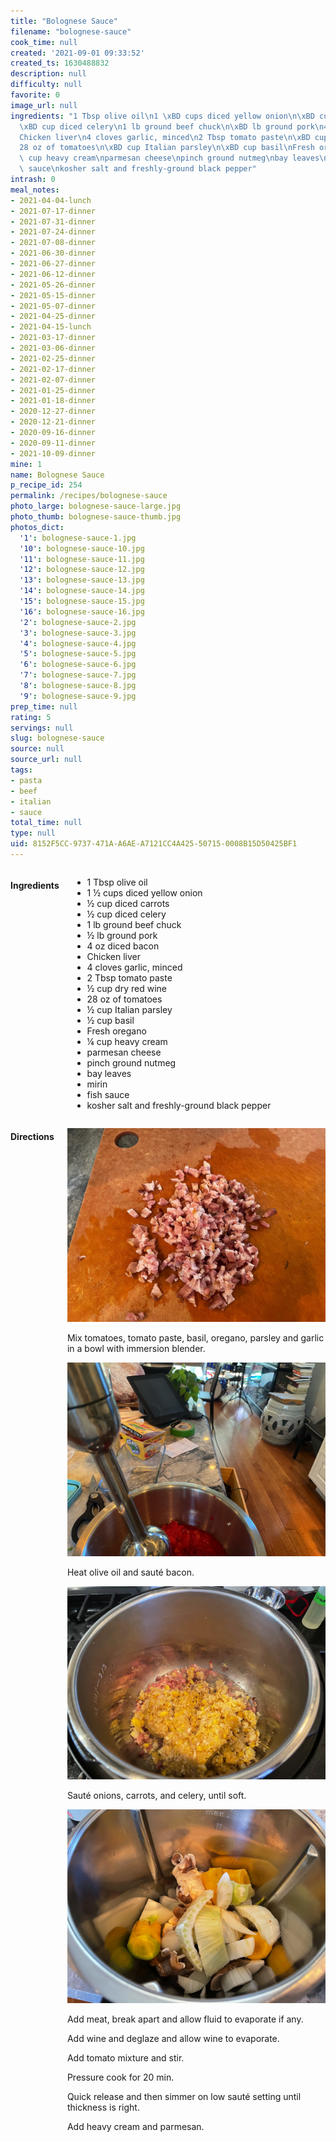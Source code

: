 ```yaml
---
title: "Bolognese Sauce"
filename: "bolognese-sauce"
cook_time: null
created: '2021-09-01 09:33:52'
created_ts: 1630488832
description: null
difficulty: null
favorite: 0
image_url: null
ingredients: "1 Tbsp olive oil\n1 \xBD cups diced yellow onion\n\xBD cup diced carrots\n\
  \xBD cup diced celery\n1 lb ground beef chuck\n\xBD lb ground pork\n4 oz diced bacon\n\
  Chicken liver\n4 cloves garlic, minced\n2 Tbsp tomato paste\n\xBD cup dry red wine\n\
  28 oz of tomatoes\n\xBD cup Italian parsley\n\xBD cup basil\nFresh oregano\n\xBC\
  \ cup heavy cream\nparmesan cheese\npinch ground nutmeg\nbay leaves\nmirin\nfish\
  \ sauce\nkosher salt and freshly-ground black pepper"
intrash: 0
meal_notes:
- 2021-04-04-lunch
- 2021-07-17-dinner
- 2021-07-31-dinner
- 2021-07-24-dinner
- 2021-07-08-dinner
- 2021-06-30-dinner
- 2021-06-27-dinner
- 2021-06-12-dinner
- 2021-05-26-dinner
- 2021-05-15-dinner
- 2021-05-07-dinner
- 2021-04-25-dinner
- 2021-04-15-lunch
- 2021-03-17-dinner
- 2021-03-06-dinner
- 2021-02-25-dinner
- 2021-02-17-dinner
- 2021-02-07-dinner
- 2021-01-25-dinner
- 2021-01-18-dinner
- 2020-12-27-dinner
- 2020-12-21-dinner
- 2020-09-16-dinner
- 2020-09-11-dinner
- 2021-10-09-dinner
mine: 1
name: Bolognese Sauce
p_recipe_id: 254
permalink: /recipes/bolognese-sauce
photo_large: bolognese-sauce-large.jpg
photo_thumb: bolognese-sauce-thumb.jpg
photos_dict:
  '1': bolognese-sauce-1.jpg
  '10': bolognese-sauce-10.jpg
  '11': bolognese-sauce-11.jpg
  '12': bolognese-sauce-12.jpg
  '13': bolognese-sauce-13.jpg
  '14': bolognese-sauce-14.jpg
  '15': bolognese-sauce-15.jpg
  '16': bolognese-sauce-16.jpg
  '2': bolognese-sauce-2.jpg
  '3': bolognese-sauce-3.jpg
  '4': bolognese-sauce-4.jpg
  '5': bolognese-sauce-5.jpg
  '6': bolognese-sauce-6.jpg
  '7': bolognese-sauce-7.jpg
  '8': bolognese-sauce-8.jpg
  '9': bolognese-sauce-9.jpg
prep_time: null
rating: 5
servings: null
slug: bolognese-sauce
source: null
source_url: null
tags:
- pasta
- beef
- italian
- sauce
total_time: null
type: null
uid: 8152F5CC-9737-471A-A6AE-A7121CC4A425-50715-0008B15D50425BF1
---
```

<div class="columns large-7 small-12" id="writeup">	</div><!-- #writeup -->
</div><!-- #row-one -->
<div class="row" id="row-two">	<div class="columns large-4 small-12" id="ingredients"><h4>Ingredients</h4><div class="box box-ingredients content"><ul>
<li>1 Tbsp olive oil</li>
<li>1 ½ cups diced yellow onion</li>
<li>½ cup diced carrots</li>
<li>½ cup diced celery</li>
<li>1 lb ground beef chuck</li>
<li>½ lb ground pork</li>
<li>4 oz diced bacon</li>
<li>Chicken liver</li>
<li>4 cloves garlic, minced</li>
<li>2 Tbsp tomato paste</li>
<li>½ cup dry red wine</li>
<li>28 oz of tomatoes</li>
<li>½ cup Italian parsley</li>
<li>½ cup basil</li>
<li>Fresh oregano</li>
<li>¼ cup heavy cream</li>
<li>parmesan cheese</li>
<li>pinch ground nutmeg</li>
<li>bay leaves</li>
<li>mirin</li>
<li>fish sauce</li>
<li>kosher salt and freshly-ground black pepper</li>
</ul>
</div>	</div>	<div class="columns large-6 small-12" id="directions"><h4>Directions</h4><div class="box box-directions content"><p><img src="/images/recipes/bolognese-sauce-7.jpg" alt="7" /></p>
<p>Mix tomatoes, tomato paste, basil, oregano, parsley and garlic in a bowl with immersion blender.</p>
<p><img src="/images/recipes/bolognese-sauce-11.jpg" alt="11" /></p>
<p>Heat olive oil and sauté bacon.</p>
<p><img src="/images/recipes/bolognese-sauce-5.jpg" alt="5" /></p>
<p>Sauté onions, carrots, and celery, until soft.</p>
<p><img src="/images/recipes/bolognese-sauce-15.jpg" alt="15" /></p>
<p>Add meat, break apart and allow fluid to evaporate if any.</p>
<p>Add wine and deglaze and allow wine to evaporate.</p>
<p>Add tomato mixture and stir.</p>
<p>Pressure cook for 20 min.</p>
<p>Quick release and then simmer on low sauté setting until thickness is right.</p>
<p>Add heavy cream and parmesan.</p>
</div>	</div>